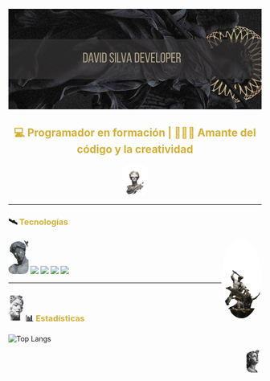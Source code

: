 <p align="center">
  <img src="images/David Silva Developer (4).png" alt="Banner" style="width:100%; height:200px; object-fit:cover;" />
</p>

<h2 align="center" style="color:#D4AF37;">💻 Programador en formación | 👨🏾‍💻 Amante del código y la creatividad</h2>   
<p align="center">
  <img src="images/banergafasV-Photoroom.png" width="50PX" style="border-radius:10px;" />
</p>

---

### 🛰️ <span style="color:#D4AF37;">Tecnologías</span>
<p gap:10px;>
  <img src="images/david_cabezajpg-Photoroom.png" width="40" style="border-radius:10px;" />
  <img src="https://cdn.jsdelivr.net/gh/devicons/devicon/icons/python/python-original.svg" width="40"/>
  <img src="https://cdn.jsdelivr.net/gh/devicons/devicon/icons/html5/html5-original.svg" width="40"/>
  <img src="https://cdn.jsdelivr.net/gh/devicons/devicon/icons/css3/css3-original.svg" width="40"/>
  <img src="https://cdn.jsdelivr.net/gh/devicons/devicon/icons/javascript/javascript-original.svg" width="40"/>
  <img src="images/MUERTEMEDUSA-Photoroom.png" width="80px" style="border-radius:50%;" align="right" />
</p>

---

### <img src="images/8b256230b350d3ae5b9adfacf254fb79-Photoroom.png" width="30PX" style="border-radius:10px;" /> 📊 <span style="color:#D4AF37;">Estadísticas</span>

![Top Langs](https://github-readme-stats.vercel.app/api/top-langs/?username=David-SilvaDEV&layout=compact&title_color=D4AF37&text_color=BFA76F&bg_color=0d1117&border_color=D4AF37)

<p align="right">
  <img src="images/58bfe088e37a21c620f53521bba9c46a-Photoroom.png" width="30PX" style="border-radius:10px;" />
</p>
